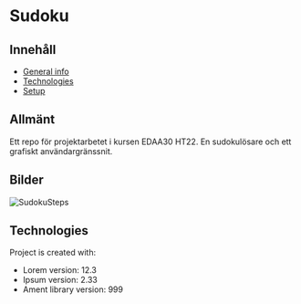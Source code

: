 # Sudoku

## Innehåll
* [General info](#general-info)
* [Technologies](#technologies)
* [Setup](#setup)

## Allmänt
Ett repo för projektarbetet i kursen EDAA30 HT22. En sudokulösare och ett grafiskt användargränssnit.

## Bilder
![SudokuSteps](https://user-images.githubusercontent.com/58792679/207032510-6b011942-216e-495c-8109-0e964748f335.svg)


	
## Technologies
Project is created with:
* Lorem version: 12.3
* Ipsum version: 2.33
* Ament library version: 999
